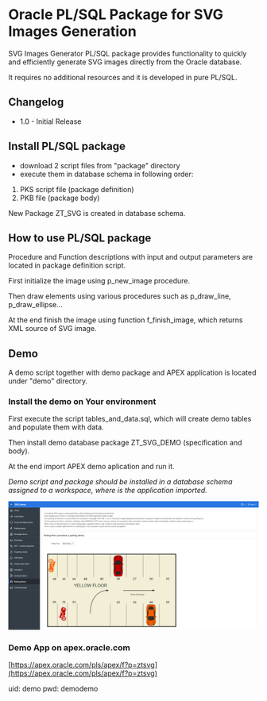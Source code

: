 # Oracle PL/SQL Package for SVG Images Generation
SVG Images Generator PL/SQL package provides functionality to quickly and efficiently generate SVG images directly from the Oracle database.

It requires no additional resources and it is developed in pure PL/SQL.

## Changelog
- 1.0 - Initial Release

## Install PL/SQL package
- download 2 script files from "package" directory 
- execute them in database schema in following order:
1. PKS script file (package definition)
2. PKB file (package body)

New Package ZT_SVG is created in database schema.

## How to use PL/SQL package
Procedure and Function descriptions with input and output parameters are located in package definition script.

First initialize the image using p_new_image procedure.

Then draw elements using various procedures such as p_draw_line, p_draw_ellipse...

At the end finish the image using function f_finish_image, which returns XML source of SVG image.

## Demo
A demo script together with demo package and APEX application is located under "demo" directory.

### Install the demo on Your environment

First execute the script tables_and_data.sql, which will create demo tables and populate them with data.

Then install demo database package ZT_SVG_DEMO (specification and body).

At the end import APEX demo aplication and run it.

*Demo script and package should be installed in a database schema assigned to a workspace, where is the application imported.* 

![demo/demo_01.png](demo/demo_01.png)

### Demo App on apex.oracle.com

[https://apex.oracle.com/pls/apex/f?p=ztsvg](https://apex.oracle.com/pls/apex/f?p=ztsvg)

uid: demo
pwd: demodemo